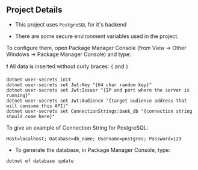 ## Project Details
* This project uses ``PostgreSQL`` for it's backend

* There are some secure environment variables used in the project.

To configure them, open Package Manager Console (from View -> Other Windows -> Package Manager Console) and type:

:exclamation: All data is inserted without curly braces: ``{`` and ``}``
```
dotnet user-secrets init
dotnet user-secrets set Jwt:Key "{64 char random key}"
dotnet user-secrets set Jwt:Issuer "{IP and port where the server is running}"
dotnet user-secrets set Jwt:Audience "{target audience address that will consume this API}"
dotnet user-secrets set ConnectionStrings:bank_db "{connection string should come here}"
```

To give an example of Connection String for PostgreSQL:
```
Host=localhost; Database=db_name; Username=postgres; Password=123
```

* To generate the database, in Package Manager Console, type:
```
dotnet ef database update
```

